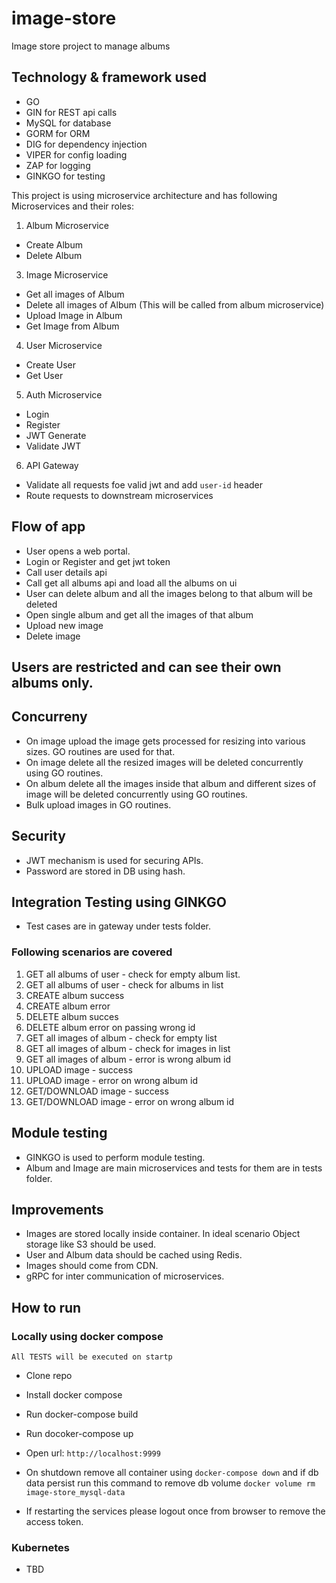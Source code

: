 # image-store
Image store project to manage albums

## Technology & framework used
- GO
- GIN for REST api calls
- MySQL for database
- GORM for ORM
- DIG for dependency injection
- VIPER for config loading
- ZAP for logging
- GINKGO for testing

This project is using microservice architecture and has following Microservices and their roles:
1. Album Microservice
  - Create Album
  - Delete Album
3. Image Microservice
  - Get all images of Album
  - Delete all images of Album (This will be called from album microservice)
  - Upload Image in Album
  - Get Image from Album
4. User Microservice
  - Create User
  - Get User
5. Auth Microservice
  - Login
  - Register
  - JWT Generate
  - Validate JWT
6. API Gateway
  - Validate all requests foe valid jwt and add `user-id` header
  - Route requests to downstream microservices

## Flow of app
- User opens a web portal.
- Login or Register and get jwt token
- Call user details api
- Call get all albums api and load all the albums on ui
- User can delete album and all the images belong to that album will be deleted
- Open single album and get all the images of that album
- Upload new image
- Delete image

## Users are restricted and can see their own albums only.

## Concurreny
- On image upload the image gets processed for resizing into various sizes. GO routines are used for that.
- On image delete all the resized images will be deleted concurrently using GO routines.
- On album delete all the images inside that album and different sizes of image will be deleted concurrently using GO routines.
- Bulk upload images in GO routines.

## Security
- JWT mechanism is used for securing APIs.
- Password are stored in DB using hash.

## Integration Testing using GINKGO
- Test cases are in gateway under tests folder.
### Following scenarios are covered
1. GET all albums of user - check for empty album list.
2. GET all albums of user - check for albums in list
3. CREATE album success
4. CREATE album error
5. DELETE album succes
6. DELETE album error on passing wrong id
7. GET all images of album - check for empty list
8. GET all images of album - check for images in list
9. GET all images of album - error is wrong album id
10. UPLOAD image - success
11. UPLOAD image - error on wrong album id
12. GET/DOWNLOAD image - success
13. GET/DOWNLOAD image - error on wrong album id

## Module testing
- GINKGO is used to perform module testing.
- Album and Image are main microservices and tests for them are in tests folder.

## Improvements
- Images are stored locally inside container. In ideal scenario Object storage like S3 should be used.
- User and Album data should be cached using Redis.
- Images should come from CDN.
- gRPC for inter communication of microservices.

## How to run
### Locally using docker compose

`All TESTS will be executed on startp`

- Clone repo
- Install docker compose
- Run docker-compose build
- Run docoker-compose up
- Open url: `http://localhost:9999`

- On shutdown remove all container using `docker-compose down` and if db data persist run this command to remove db volume `docker volume rm image-store_mysql-data`

- If restarting the services please logout once from browser to remove the access token.

### Kubernetes
- TBD



